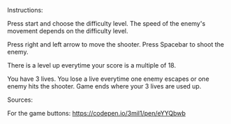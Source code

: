 Instructions:

Press start and choose the difficulty level. 
The speed of the enemy's movement depends on the difficulty level.


Press right and left arrow to move the shooter.
Press Spacebar to shoot the enemy.

There is a level up everytime your score is a multiple of 18.

You have 3 lives. You lose a live everytime one enemy escapes or one enemy hits the shooter. Game ends where your 3 lives are used up.


Sources:

For the game buttons: https://codepen.io/3mil1/pen/eYYQbwb

